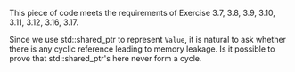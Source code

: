 This piece of code meets the requirements of Exercise 3.7, 3.8, 3.9, 3.10, 3.11, 3.12, 3.16, 3.17.

Since we use std::shared_ptr to represent `Value`, it is natural to ask whether there is any cyclic reference leading to memory leakage. Is it possible to prove that std::shared_ptr's here never form a cycle.